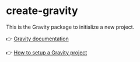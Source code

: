 # create-gravity

This is the Gravity package to initialize a new project.

👉 [Gravity documentation](https://digitak-gravity.netlify.app/)

👉 [How to setup a Gravity project](https://digitak-gravity.netlify.app/docs/getting-started/installation)
